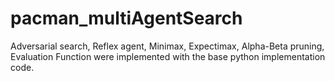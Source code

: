 # pacman_multiAgentSearch
Adversarial search, Reflex agent, Minimax, Expectimax, Alpha-Beta pruning, Evaluation Function were implemented with the base python implementation code. 
